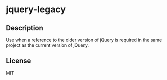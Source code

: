# jquery-legacy

## Description

Use when a reference to the older version of jQuery is required in the same project as the current version of jQuery.

## License

MIT

